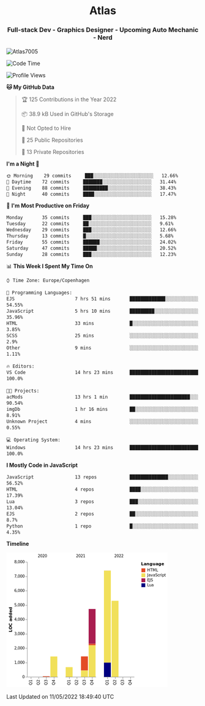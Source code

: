 <h1 align="center">Atlas</h1>
<h3 align="center">Full-stack Dev - Graphics Designer - Upcoming Auto Mechanic - Nerd</h3>

<p><img align="center" src="https://github-readme-stats.vercel.app/api/top-langs?username=Atlas7005&show_icons=true&locale=en&layout=compact" alt="Atlas7005" /></p>

<!--START_SECTION:waka-->
![Code Time](http://img.shields.io/badge/Code%20Time-558%20hrs-blue)

![Profile Views](http://img.shields.io/badge/Profile%20Views-1-blue)

**🐱 My GitHub Data** 

> 🏆 125 Contributions in the Year 2022
 > 
> 📦 38.9 kB Used in GitHub's Storage 
 > 
> 🚫 Not Opted to Hire
 > 
> 📜 25 Public Repositories 
 > 
> 🔑 13 Private Repositories  
 > 
**I'm a Night 🦉** 

```text
🌞 Morning    29 commits     ███░░░░░░░░░░░░░░░░░░░░░░   12.66% 
🌆 Daytime    72 commits     ███████░░░░░░░░░░░░░░░░░░   31.44% 
🌃 Evening    88 commits     █████████░░░░░░░░░░░░░░░░   38.43% 
🌙 Night      40 commits     ████░░░░░░░░░░░░░░░░░░░░░   17.47%

```
📅 **I'm Most Productive on Friday** 

```text
Monday       35 commits     ███░░░░░░░░░░░░░░░░░░░░░░   15.28% 
Tuesday      22 commits     ██░░░░░░░░░░░░░░░░░░░░░░░   9.61% 
Wednesday    29 commits     ███░░░░░░░░░░░░░░░░░░░░░░   12.66% 
Thursday     13 commits     █░░░░░░░░░░░░░░░░░░░░░░░░   5.68% 
Friday       55 commits     ██████░░░░░░░░░░░░░░░░░░░   24.02% 
Saturday     47 commits     █████░░░░░░░░░░░░░░░░░░░░   20.52% 
Sunday       28 commits     ███░░░░░░░░░░░░░░░░░░░░░░   12.23%

```


📊 **This Week I Spent My Time On** 

```text
⌚︎ Time Zone: Europe/Copenhagen

💬 Programming Languages: 
EJS                      7 hrs 51 mins       █████████████░░░░░░░░░░░░   54.55% 
JavaScript               5 hrs 10 mins       █████████░░░░░░░░░░░░░░░░   35.96% 
HTML                     33 mins             █░░░░░░░░░░░░░░░░░░░░░░░░   3.85% 
SCSS                     25 mins             ░░░░░░░░░░░░░░░░░░░░░░░░░   2.9% 
Other                    9 mins              ░░░░░░░░░░░░░░░░░░░░░░░░░   1.11%

🔥 Editors: 
VS Code                  14 hrs 23 mins      █████████████████████████   100.0%

🐱‍💻 Projects: 
acMods                   13 hrs 1 min        ██████████████████████░░░   90.54% 
imgDb                    1 hr 16 mins        ██░░░░░░░░░░░░░░░░░░░░░░░   8.91% 
Unknown Project          4 mins              ░░░░░░░░░░░░░░░░░░░░░░░░░   0.55%

💻 Operating System: 
Windows                  14 hrs 23 mins      █████████████████████████   100.0%

```

**I Mostly Code in JavaScript** 

```text
JavaScript               13 repos            ██████████████░░░░░░░░░░░   56.52% 
HTML                     4 repos             ████░░░░░░░░░░░░░░░░░░░░░   17.39% 
Lua                      3 repos             ███░░░░░░░░░░░░░░░░░░░░░░   13.04% 
EJS                      2 repos             ██░░░░░░░░░░░░░░░░░░░░░░░   8.7% 
Python                   1 repo              █░░░░░░░░░░░░░░░░░░░░░░░░   4.35%

```


**Timeline**

![Chart not found](https://raw.githubusercontent.com/Atlas7005/Atlas7005/master/charts/bar_graph.png) 


 Last Updated on 11/05/2022 18:49:40 UTC
<!--END_SECTION:waka-->
